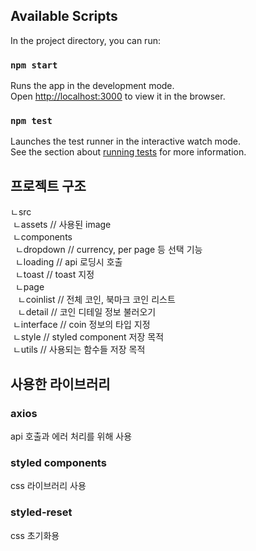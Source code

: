 ## Available Scripts

In the project directory, you can run:

### `npm start`

Runs the app in the development mode.\
Open [http://localhost:3000](http://localhost:3000) to view it in the browser.

### `npm test`

Launches the test runner in the interactive watch mode.\
See the section about [running tests](https://facebook.github.io/create-react-app/docs/running-tests) for more information.

## 프로젝트 구조

ㄴsrc<br/>
&nbsp;ㄴassets // 사용된 image<br/>
&nbsp;ㄴcomponents<br/>
&nbsp;&nbsp;ㄴdropdown // currency, per page 등 선택 기능<br/>
&nbsp;&nbsp;ㄴloading // api 로딩시 호출<br/>
&nbsp;&nbsp;ㄴtoast // toast 지정<br/>
&nbsp;&nbsp;ㄴpage<br/>
&nbsp;&nbsp;&nbsp;ㄴcoinlist // 전체 코인, 북마크 코인 리스트<br/>
&nbsp;&nbsp;&nbsp;ㄴdetail // 코인 디테일 정보 불러오기<br/>
&nbsp;ㄴinterface // coin 정보의 타입 지정<br/>
&nbsp;ㄴstyle // styled component 저장 목적<br/>
&nbsp;ㄴutils // 사용되는 함수들 저장 목적<br/>

## 사용한 라이브러리

### axios

api 호출과 에러 처리를 위해 사용

### styled components

css 라이브러리 사용

### styled-reset

css 초기화용
